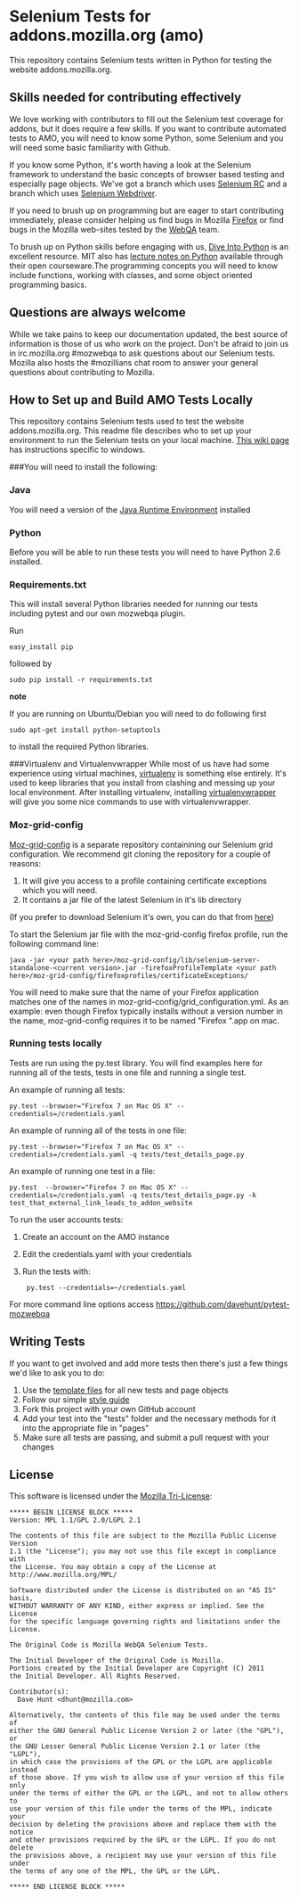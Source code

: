 Selenium Tests for addons.mozilla.org (amo)
====================

This repository contains Selenium tests written in Python for testing the website addons.mozilla.org.

Skills needed for contributing effectively
------------------------------------------

We love working with contributors to fill out the Selenium test coverage for addons, but it does require a few skills.   If you want to contribute automated tests to AMO, you will need to know some Python, some Selenium and you will need some basic familiarity with Github.

If you know some Python, it's worth having a look at the Selenium framework to understand the basic concepts of browser based testing and especially page objects. We've got a branch which uses [Selenium RC][SeRC] and a branch which uses [Selenium Webdriver][webdriver].

If you need to brush up on programming but are eager to start contributing immediately, please consider helping us find bugs in Mozilla [Firefox][firefox] or find bugs in the Mozilla web-sites tested by the [WebQA][webqa] team.

To brush up on Python skills before engaging with us, [Dive Into Python][dive] is an excellent resource.  MIT also has [lecture notes on Python][mit] available through their open courseware.The programming concepts you will need to know include functions, working with classes, and some object oriented programming basics. 

[mit]: http://ocw.mit.edu/courses/electrical-engineering-and-computer-science/6-189-a-gentle-introduction-to-programming-using-python-january-iap-2011/
[dive]: http://diveintopython.nfshost.com/toc/index.html
[webqa]: http://quality.mozilla.org/teams/web-qa/
[firefox]: http://quality.mozilla.org/teams/desktop-firefox/
[SeRC]: http://seleniumhq.org/docs/05_selenium_rc.html
[webdriver]: http://seleniumhq.org/docs/03_webdriver.html

Questions are always welcome
----------------------------
While we take pains to keep our documentation updated, the best source of information is those of us who work on the project.  Don't be afraid to join us in irc.mozilla.org #mozwebqa to ask questions about our Selenium tests.  Mozilla also hosts the #mozillians chat room to answer your general questions about contributing to Mozilla.

[mozwebqa]:http://02.chat.mibbit.com/?server=irc.mozilla.org&channel=#mozwebqa
[mozillians]:http://02.chat.mibbit.com/?server=irc.mozilla.org&channel=#mozillians

How to Set up and Build AMO Tests Locally
-----------------------------------------
This repository contains Selenium tests used to test the website addons.mozilla.org.  This readme file describes who to set up your environment to run the Selenium tests on your local machine.  [This wiki page][softvision] has instructions specific to windows.

[softvision]: https://wiki.mozilla.org/QA_SoftVision_Team/WebQA_Automation

###You will need to install the following:

### Java
You will need a version of the [Java Runtime Environment][JRE] installed

[JRE]: http://www.oracle.com/technetwork/java/javase/downloads/index.html

### Python
Before you will be able to run these tests you will need to have Python 2.6 installed.

### Requirements.txt
This will install several Python libraries needed for running our tests including pytest and our own mozwebqa plugin.

Run

    easy_install pip

followed by

    sudo pip install -r requirements.txt
    
__note__

If you are running on Ubuntu/Debian you will need to do following first

    sudo apt-get install python-setuptools
    
to install the required Python libraries.

###Virtualenv and Virtualenvwrapper
While most of us have had some experience using virtual machines, [virtualenv][venv] is something else entirely.  It's used to keep libraries that you install from clashing and messing up your local environment.  After installing virtualenv, installing [virtualenvwrapper][wrapper] will give you some nice commands to use with virtualenvwrapper.

[venv]: http://pypi.python.org/pypi/virtualenv
[wrapper]: http://www.doughellmann.com/projects/virtualenvwrapper/

### Moz-grid-config

[Moz-grid-config][moz-grid] is a separate repository containining our Selenium grid configuration.  We recommend git cloning the repository for a couple of reasons:

1. It will give you access to a profile containing certificate exceptions which you will need.
2. It contains a jar file of the latest Selenium in it's lib directory

(If you prefer to download Selenium it's own, you can do that from [here][Selenium Downloads])

To start the Selenium jar file with the moz-grid-config firefox profile, run the following command line:

    java -jar <your path here>/moz-grid-config/lib/selenium-server-standalone-<current version>.jar -firefoxProfileTemplate <your path here>/moz-grid-config/firefoxprofiles/certificateExceptions/

You will need to make sure that the name of your Firefox application matches one of the names in moz-grid-config/grid_configuration.yml.  As an example:  even though Firefox typically installs without a version number in the name, moz-grid-config requires it to be named "Firefox <version number>".app on mac. 

[Selenium Downloads]: http://code.google.com/p/selenium/downloads/list
[moz-grid]:https://github.com/mozilla/moz-grid-config
### Running tests locally

Tests are run using the py.test library.  You will find examples here for running all of the tests, tests in one file and running a single test.

An example of running all tests:

	py.test --browser="Firefox 7 on Mac OS X" --credentials=/credentials.yaml
	
An example of running all of the tests in one file:

	py.test --browser="Firefox 7 on Mac OS X" --credentials=/credentials.yaml -q tests/test_details_page.py
	
An example of running one test in a file:

	py.test  --browser="Firefox 7 on Mac OS X" --credentials=/credentials.yaml -q tests/test_details_page.py -k test_that_external_link_leads_to_addon_website

To run the user accounts tests:

1. Create an account on the AMO instance
2. Edit the credentials.yaml with your credentials
3. Run the tests with:

		py.test --credentials=~/credentials.yaml

For more command line options access https://github.com/davehunt/pytest-mozwebqa

Writing Tests
-------------

If you want to get involved and add more tests then there's just a few things
we'd like to ask you to do:

1. Use the [template files][GitHub Templates] for all new tests and page objects
2. Follow our simple [style guide][Style Guide]
3. Fork this project with your own GitHub account
4. Add your test into the "tests" folder and the necessary methods for it into the appropriate file in "pages"
5. Make sure all tests are passing, and submit a pull request with your changes

[GitHub Templates]: https://github.com/mozilla/mozwebqa-test-templates 
[Style Guide]: https://wiki.mozilla.org/QA/Execution/Web_Testing/Docs/Automation/StyleGuide

License
-------
This software is licensed under the [Mozilla Tri-License][MPL]:

    ***** BEGIN LICENSE BLOCK *****
    Version: MPL 1.1/GPL 2.0/LGPL 2.1

    The contents of this file are subject to the Mozilla Public License Version
    1.1 (the "License"); you may not use this file except in compliance with
    the License. You may obtain a copy of the License at
    http://www.mozilla.org/MPL/

    Software distributed under the License is distributed on an "AS IS" basis,
    WITHOUT WARRANTY OF ANY KIND, either express or implied. See the License
    for the specific language governing rights and limitations under the
    License.

    The Original Code is Mozilla WebQA Selenium Tests.

    The Initial Developer of the Original Code is Mozilla.
    Portions created by the Initial Developer are Copyright (C) 2011
    the Initial Developer. All Rights Reserved.

    Contributor(s):
      Dave Hunt <dhunt@mozilla.com>

    Alternatively, the contents of this file may be used under the terms of
    either the GNU General Public License Version 2 or later (the "GPL"), or
    the GNU Lesser General Public License Version 2.1 or later (the "LGPL"),
    in which case the provisions of the GPL or the LGPL are applicable instead
    of those above. If you wish to allow use of your version of this file only
    under the terms of either the GPL or the LGPL, and not to allow others to
    use your version of this file under the terms of the MPL, indicate your
    decision by deleting the provisions above and replace them with the notice
    and other provisions required by the GPL or the LGPL. If you do not delete
    the provisions above, a recipient may use your version of this file under
    the terms of any one of the MPL, the GPL or the LGPL.

    ***** END LICENSE BLOCK *****

[MPL]: http://www.mozilla.org/MPL/
